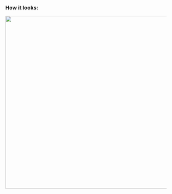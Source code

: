 ### How it looks: ###

<img src="https://user-images.githubusercontent.com/23009545/44220036-25670c00-a186-11e8-83e2-7a5b49354233.png" width="540" />

